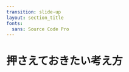 ```yaml
---
transition: slide-up
layout: section_title
fonts:
  sans: Source Code Pro
---
```


# 押さえておきたい考え方

<!-- 等と言っているが、ただ僕が言いたいことです。 -->
